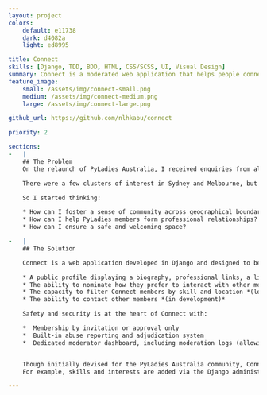 ```yaml
---
layout: project
colors:
    default: e11738
    dark: d4082a
    light: ed8995

title: Connect
skills: [Django, TDD, BDD, HTML, CSS/SCSS, UI, Visual Design]
summary: Connect is a moderated web application that helps people connect with each other based on skills, interests and location.  Connect is currently in development and due for a full-feature release in 2016.
feature_image:
    small: /assets/img/connect-small.png
    medium: /assets/img/connect-medium.png
    large: /assets/img/connect-large.png

github_url: https://github.com/nlhkabu/connect

priority: 2

sections:
-   |
    ## The Problem
    On the relaunch of PyLadies Australia, I received enquiries from all over Australia; of women wanting to join, and men wanting to help.

    There were a few clusters of interest in Sydney and Melbourne, but otherwise, interested parties were spread across Australia's other capital cities and rural locations.

    So I started thinking:

    * How can I foster a sense of community across geographical boundaries?
    * How can I help PyLadies members form professional relationships?
    * How can I ensure a safe and welcoming space?

-   |
    ## The Solution

    Connect is a web application developed in Django and designed to be a friendly, accessible space for members to meet.  Each member has:

    * A public profile displaying a biography, professional links, a list of relevant skills
    * The ability to nominate how they prefer to interact with other members (for example, by selecting 'mentor')
    * The capacity to filter Connect members by skill and location *(location feature in development)*
    * The ability to contact other members *(in development)*

    Safety and security is at the heart of Connect with:

    *  Membership by invitation or approval only
    *  Built-in abuse reporting and adjudication system
    *  Dedicated moderator dashboard, including moderation logs (allowing moderators to review each other's actions)


    Though initially devised for the PyLadies Australia community, Connect has been built so that other communities or organisations can modify the system to suit their needs.
    For example, skills and interests are added via the Django administration - allowing customisation for a particular audience.

---
```

